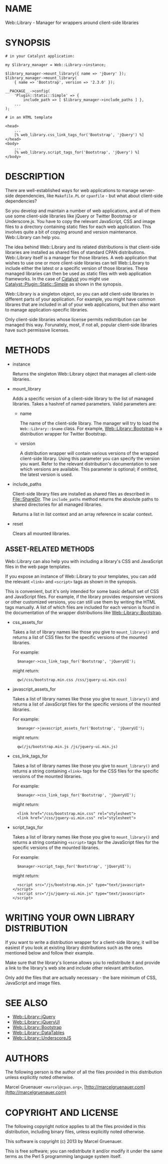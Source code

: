 # NAME

Web::Library - Manager for wrappers around client-side libraries

# SYNOPSIS

    # in your Catalyst application:

    my $library_manager = Web::Library->instance;

    $library_manager->mount_library({ name => 'jQuery' });
    $library_manager->mount_library(
        { name => 'Bootstrap', version => '2.3.0' });

    __PACKAGE__->config(
        'Plugin::Static::Simple' => {
            include_path => [ $library_manager->include_paths ] },
        ...
    );

    # in an HTML template

    <head>
        ...
        [% web_library.css_link_tags_for('Bootstrap', 'jQuery') %]
    </head>
    <body>
        ...
        [% web_library.script_tags_for('Bootstrap', 'jQuery') %]
    </body>

# DESCRIPTION

There are well-established ways for web applications to manage server-side
dependencies, like `Makefile.PL` or `cpanfile` - but what about client-side
dependencies?

So you develop and maintain a number of web applications, and all of them use
some client-side libraries like jQuery or Twitter Bootstrap or Underscore.js.
You have to copy the relevant JavaScript, CSS and image files to a directory
containing static files for each web application. This involves quite a bit of
copying around and version maintenance. Web::Library can help you.

The idea behind Web::Library and its related distributions is that client-side
libraries are installed as shared files of standard CPAN distributions.
Web::Library itself is a manager for those libraries. A web application that
wishes to use one or more client-side libraries can tell Web::Library to
include either the latest or a specific version of those libraries. These
managed libraries can then be used as static files with web application
frameworks. In the case of [Catalyst](http://search.cpan.org/perldoc?Catalyst) you might use
[Catalyst::Plugin::Static::Simple](http://search.cpan.org/perldoc?Catalyst::Plugin::Static::Simple) as shown in the synopsis.

Web::Library is a singleton object, so you can add client-side libraries in
different parts of your application. For example, you might have common
librares that are included in all of your web applications, but then also want
to manage application-specific libraries.

Only client-side libraries whose license permits redistribution can be managed
this way. Forunately, most, if not all, popular client-side libraries have such
permissive licenses.

# METHODS

- instance

    Returns the singleton Web::Library object that manages all client-side libraries.

- mount\_library

    Adds a specific version of a client-side library to the list of managed
    libraries. Takes a hashref of named parameters. Valid parameters are:

    - name

        The name of the client-side library. The manager will try to load the
        `Web::Library::$name` class. For example, [Web::Library::Bootstrap](http://search.cpan.org/perldoc?Web::Library::Bootstrap) is a
        distribution wrapper for Twitter Bootstrap.

    - version

        A distribution wrapper will contain various versions of the wrapped client-side
        library. Using this parameter you can specify the version you want. Refer to
        the relevant distribution's documentation to see which versions are available.
        This parameter is optional; if omitted, the latest version is used.

- include\_paths

    Client-side library files are installed as shared files as described in
    [File::ShareDir](http://search.cpan.org/perldoc?File::ShareDir). The `include_paths` method returns the absolute paths to
    shared directories for all managed libraries.

    Returns a list in list context and an array reference in scalar context.

- reset

    Clears all mounted libraries.

## ASSET-RELATED METHODS

Web::Library can also help you with including a library's CSS and JavaScript
files in the web page templates.

If you expose an instance of Web::Library to your templates, you can add the
relevant `<link>` and `<script>` tags as shown in the synopsis.

This is convenient, but it's only intended for some basic default set of CSS
and JavaScript files. For example, if the library provides responsive versions
or other customized versions, you can still use them by writing the HTML tags
manually. A list of which files are included for each version is found in the
documentation of the wrapper distributions like [Web::Library::Bootstrap](http://search.cpan.org/perldoc?Web::Library::Bootstrap).

- css\_assets\_for

    Takes a list of library names like those you give to `mount_library()` and
    returns a list of CSS files for the specific versions of the mounted libraries.

    For example:

        $manager->css_link_tags_for('Bootstrap', 'jQueryUI');

    might return:

        qw(/css/bootstrap.min.css /css/jquery-ui.min.css)

- javascript\_assets\_for

    Takes a list of library names like those you give to `mount_library()` and
    returns a list of JavaScript files for the specific versions of the mounted
    libraries.

    For example:

        $manager->javascript_assets_for('Bootstrap', 'jQueryUI');

    might return:

        qw(/js/bootstrap.min.js /js/jquery-ui.min.js)

- css\_link\_tags\_for

    Takes a list of library names like those you give to `mount_library()` and
    returns a string containing `<link>` tags for the CSS files for the
    specific versions of the mounted libraries.

    For example:

        $manager->css_link_tags_for('Bootstrap', 'jQueryUI');

    might return:

        <link href="/css/bootstrap.min.css" rel="stylesheet">
        <link href="/css/jquery-ui.min.css" rel="stylesheet">

- script\_tags\_for

    Takes a list of library names like those you give to `mount_library()` and
    returns a string containing `<script>` tags for the JavaScript files for
    the specific versions of the mounted libraries.

    For example:

        $manager->script_tags_for('Bootstrap', 'jQueryUI');

    might return:

        <script src="/js/bootstrap.min.js" type="text/javascript></script>
        <script src="/js/jquery-ui.min.js" type="text/javascript></script>

# WRITING YOUR OWN LIBRARY DISTRIBUTION

If you want to write a distribution wrapper for a client-side library, it will
be easiest if you look at existing library distributions such as the ones
mentioned below and follow their example.

Make sure that the library's license allows you to redistribute it and provide
a link to the library's web site and include other relevant attribution.

Only add the files that are actually necessary - the bare minimum of CSS,
JavaScript and image files.

# SEE ALSO

- [Web::Library::jQuery](http://search.cpan.org/perldoc?Web::Library::jQuery)
- [Web::Library::jQueryUI](http://search.cpan.org/perldoc?Web::Library::jQueryUI)
- [Web::Library::Bootstrap](http://search.cpan.org/perldoc?Web::Library::Bootstrap)
- [Web::Library::DataTables](http://search.cpan.org/perldoc?Web::Library::DataTables)
- [Web::Library::UnderscoreJS](http://search.cpan.org/perldoc?Web::Library::UnderscoreJS)

# AUTHORS

The following person is the author of all the files provided in
this distribution unless explicitly noted otherwise.

Marcel Gruenauer `<marcel@cpan.org>`, [http://marcelgruenauer.com](http://marcelgruenauer.com)

# COPYRIGHT AND LICENSE

The following copyright notice applies to all the files provided in
this distribution, including binary files, unless explicitly noted
otherwise.

This software is copyright (c) 2013 by Marcel Gruenauer.

This is free software; you can redistribute it and/or modify it under
the same terms as the Perl 5 programming language system itself.
